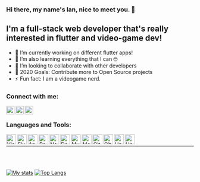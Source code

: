### Hi there, my name's Ian, nice to meet you. 👋

## I'm a full-stack web developer that's really interested in flutter and video-game dev!

- 🔭 I’m currently working on different flutter apps!
- 🌱 I’m also learning everything that I can 🤓
- 👯 I’m looking to collaborate with other developers
- 🥅 2020 Goals: Contribute more to Open Source projects
- ⚡ Fun fact: I am a videogame nerd.

### Connect with me:

<!-- [<img align="left" alt="codeSTACKr.com" width="22px" src="https://raw.githubusercontent.com/iconic/open-iconic/master/svg/globe.svg" />][website] -->

[<img align="left" alt="Ian Geier's  | LinkedIn" width="22px" src="https://cdn.jsdelivr.net/npm/simple-icons@v3/icons/linkedin.svg" />][linkedin]
[<img align="left" alt="Ian Geier's | Twitter" width="22px" src="https://cdn.jsdelivr.net/npm/simple-icons@v3/icons/twitter.svg" />][twitter]
[<img align="left" alt="Ian Geier's | Instagram" width="22px" src="https://cdn.jsdelivr.net/npm/simple-icons@v3/icons/instagram.svg" />][instagram]

<br />

### Languages and Tools:

[<img align="left" alt="Visual Studio Code" width="26px" src="https://cdn.jsdelivr.net/npm/simple-icons@v3/icons/visualstudiocode.svg" />][vscode]
[<img align="left" alt="Flutter" width="26px" src="https://cdn.jsdelivr.net/npm/simple-icons@v3/icons/flutter.svg" />][flutter]
[<img align="left" alt="Angular" width="26px" src="https://cdn.jsdelivr.net/npm/simple-icons@v3/icons/angularjs.svg" />][angular]
[<img align="left" alt="React" width="26px" src="https://cdn.jsdelivr.net/npm/simple-icons@v3/icons/react.svg" />][react]
[<img align="left" alt="Node.js" width="26px" src="https://cdn.jsdelivr.net/npm/simple-icons@v3/icons/node-dot-js.svg" />][node]
[<img align="left" alt="Deno" width="26px" src="https://cdn.jsdelivr.net/npm/simple-icons@v3/icons/deno.svg" />][deno]
[<img align="left" alt="MySQL" width="26px" src="https://cdn.jsdelivr.net/npm/simple-icons@v3/icons/mysql.svg" />][mysql]
[<img align="left" alt="MongoDB" width="26px" src="https://cdn.jsdelivr.net/npm/simple-icons@v3/icons/mongodb.svg" />][mongodb]
[<img align="left" alt="Git" width="26px" src="https://cdn.jsdelivr.net/npm/simple-icons@v3/icons/git.svg" />][git]
[<img align="left" alt="GitHub" width="26px" src="https://cdn.jsdelivr.net/npm/simple-icons@v3/icons/github.svg" />][github]
[<img align="left" alt="Unity" width="26px" src="https://cdn.jsdelivr.net/npm/simple-icons@v3/icons/unity.svg" />][unity]
[<img align="left" alt="Unreal Engine" width="26px" src="https://cdn.jsdelivr.net/npm/simple-icons@v3/icons/unrealengine.svg" />][unrealengine]

<br />

---


<br />
<br />

[![My stats](https://github-readme-stats.vercel.app/api?username=novvan&show_icons=true&hide_border=true&count_private=true)](https://github.com/novvan) [![Top Langs](https://github-readme-stats.vercel.app/api/top-langs/?username=novvan&layout=compact&hide_border=true)](https://github.com/novvan)

<!-- [website]: https://codeSTACKr.com -->

[twitter]: https://twitter.com/iangeier
[instagram]: https://instagram.com/iangeier
[linkedin]: https://linkedin.com/in/iangeier
[vscode]: https://code.visualstudio.com/
[angular]: https://angular.io/
[react]: https://reactjs.org/
[node]: https://nodejs.org/
[deno]: https://deno.land/
[mysql]: https://www.mysql.com/
[mongodb]: https://www.mongodb.com/
[git]: https://git-scm.com/
[github]: https://github.com/Novvan/
[flutter]: https://flutter.dev/
[unity]: https://unity.com/
[unrealengine]: https://www.unrealengine.com/en-US/
